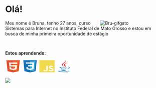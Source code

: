  <h1>Olá!</h1>  
 <img align="right" alt="Bru-gifgato" height="40%" width="40%" src="https://t.ctcdn.com.br/AwxkFgvpQizV0aW2qJ_uHcXQNxU=/i361132.gif">
 <p>Meu nome é Bruna, tenho 27 anos, curso Sistemas para Internet no Instituto Federal de Mato Grosso e estou em busca de minha primeira oportunidade de estágio </p> <br>
 
 <div>
 <p><b>Estou aprendendo: </b></p>
 <img align="center" alt="Bru-HTML" height="40" width="50" src="https://raw.githubusercontent.com/devicons/devicon/master/icons/html5/html5-original.svg">
 <img align="center" alt="Bru-CSS" height="40" width="50" src="https://raw.githubusercontent.com/devicons/devicon/master/icons/css3/css3-original.svg">
 <img align="center" alt="Bru-Js" height="40" width="50" src="https://raw.githubusercontent.com/devicons/devicon/master/icons/javascript/javascript-plain.svg">
 <img align="center" alt="Bru-Java" height="40" width="50" src="https://raw.githubusercontent.com/devicons/devicon/master/icons/java/java-original.svg"> 
 </div> 
 <br>
 <img height="180em" topmargin="10" src="https://github-readme-stats.vercel.app/api/top-langs/?username=brunatremura&layout=compact&theme=tokyonight"/> 
              
